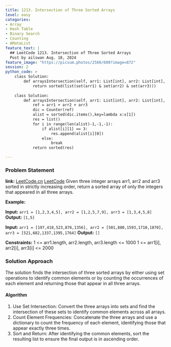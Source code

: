 ```yaml
---
title: 1213. Intersection of Three Sorted Arrays
level: easy
categories:
- Array
- Hash Table
- Binary Search
- Counting 
- AMateList
feature_text: |
  ## LeetCode 1213. Intersection of Three Sorted Arrays
  Post by ailswan Aug. 18, 2024
feature_image: "https://picsum.photos/2560/600?image=872"
session: 2
python_code: >
    class Solution:
        def arraysIntersection(self, arr1: List[int], arr2: List[int], arr3: List[int]) -> List[int]:
            return sorted(list(set(arr1) & set(arr2) & set(arr3)))
    
    class Solution:
        def arraysIntersection(self, arr1: List[int], arr2: List[int], arr3: List[int]) -> List[int]:
            ref = arr1 + arr2 + arr3
            dic = Counter(ref)
            alist = sorted(dic.items(),key=lambda x:x[1])
            res = list()
            for i in range(len(alist)-1,-1,-1):
                if alist[i][1] == 3:
                    res.append(alist[i][0])
                else:
                    break
            return sorted(res)

---
```


### Problem Statement
**link:**
[LeetCode.cn](https://leetcode.cn/problems/intersection-of-three-sorted-arrays/)
[LeetCode](https://leetcode.com/intersection-of-three-sorted-arrays/)
Given three integer arrays arr1, arr2 and arr3 sorted in strictly increasing order, return a sorted array of only the integers that appeared in all three arrays.

**Example:**

**Input:** `arr1 = [1,2,3,4,5], arr2 = [1,2,5,7,9], arr3 = [1,3,4,5,8]`
**Output:** `[1,5]`

**Input:** `arr1 = [197,418,523,876,1356], arr2 = [501,880,1593,1710,1870], arr3 = [521,682,1337,1395,1764]`
**Output:** `[]`

**Constraints:**
1 <= arr1.length, arr2.length, arr3.length <= 1000
1 <= arr1[i], arr2[i], arr3[i] <= 2000

### Solution Approach
The solution finds the intersection of three sorted arrays by either using set operations to identify common elements or by counting the occurrences of each element and returning those that appear in all three arrays.

#### Algorithm
1. Use Set Intersection: Convert the three arrays into sets and find the intersection of these sets to identify common elements across all arrays.
2. Count Element Frequencies: Concatenate the three arrays and use a dictionary to count the frequency of each element, identifying those that appear exactly three times.
3. Sort and Return: After identifying the common elements, sort the resulting list to ensure the final output is in ascending order.